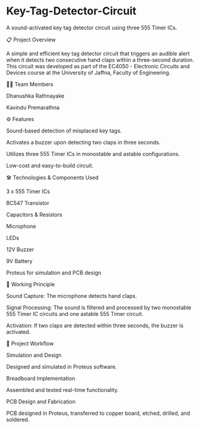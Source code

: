 # Key-Tag-Detector-Circuit
A sound-activated key tag detector circuit using three 555 Timer ICs.

📋 Project Overview

   A simple and efficient key tag detector circuit that triggers an audible alert when it detects two consecutive hand claps within a three-second duration. This circuit was developed as part of the EC4050 - 
   Electronic Circuits and Devices course at the University of Jaffna, Faculty of Engineering.

👨‍💻 Team Members

   Dhanushka Rathnayake

   Kavindu Premarathna

⚙️ Features

  Sound-based detection of misplaced key tags.

  Activates a buzzer upon detecting two claps in three seconds.

  Utilizes three 555 Timer ICs in monostable and astable configurations.

  Low-cost and easy-to-build circuit.

🛠️ Technologies & Components Used

  3 x 555 Timer ICs

  BC547 Transistor

  Capacitors & Resistors

  Microphone

  LEDs

  12V Buzzer

  9V Battery

  Proteus for simulation and PCB design

🔧 Working Principle

   Sound Capture: The microphone detects hand claps.

   Signal Processing: The sound is filtered and processed by two monostable 555 Timer IC circuits and one astable 555 Timer circuit.

   Activation: If two claps are detected within three seconds, the buzzer is activated.

📝 Project Workflow

   Simulation and Design

   Designed and simulated in Proteus software.

   Breadboard Implementation

   Assembled and tested real-time functionality.

   PCB Design and Fabrication

   PCB designed in Proteus, transferred to copper board, etched, drilled, and soldered.
